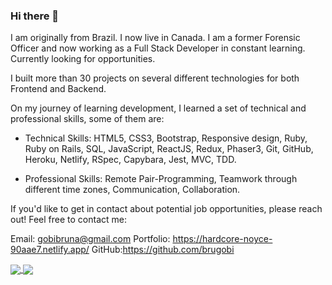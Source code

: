 ### Hi there 👋

I am originally from Brazil. I now live in Canada. I am a former Forensic Officer and now working as a Full Stack Developer in constant learning. Currently looking for opportunities.

 I built more than 30 projects on several different technologies for both Frontend and Backend.

On my journey of learning development, I learned a set of technical and professional skills, some of them are:

- Technical Skills: HTML5, CSS3, Bootstrap, Responsive design, Ruby, Ruby on Rails, SQL, JavaScript, ReactJS, Redux, Phaser3, Git, GitHub, Heroku, Netlify, RSpec, Capybara, Jest, MVC, TDD.

- Professional Skills: Remote Pair-Programming, Teamwork through different time zones, Communication, Collaboration.

If you'd like to get in contact about potential job opportunities, please reach out! Feel free to contact me:

Email: gobibruna@gmail.com
Portfolio: https://hardcore-noyce-90aae7.netlify.app/
GitHub:https://github.com/brugobi  

<a href="https://github.com/anuraghazra/github-readme-stats">
  <img align="center" src="https://github-readme-stats.vercel.app/api?username=brugobi&show_icons=true&theme=chartreuse-dark" />
</a>
<a href="https://github.com/anuraghazra/github-readme-stats">
  <img align="center" src="https://github-readme-stats.vercel.app/api/top-langs/?username=brugobi&hide=SCSS&layout=compact&theme=chartreuse-dark" />
</a>
